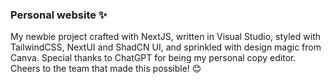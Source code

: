 ### Personal website ✨

My newbie project crafted with NextJS, written in Visual Studio, styled with TailwindCSS, NextUI and ShadCN UI, and sprinkled with design magic from Canva. Special thanks to ChatGPT for being my personal copy editor. Cheers to the team that made this possible! 😊

